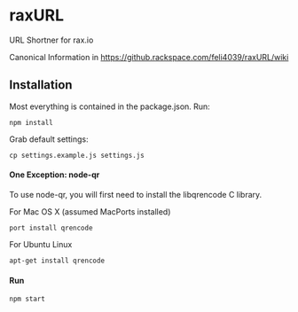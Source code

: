 raxURL
======

URL Shortner for rax.io

Canonical Information in https://github.rackspace.com/feli4039/raxURL/wiki

## Installation

Most everything is contained in the package.json. Run:

    npm install

Grab default settings:

    cp settings.example.js settings.js

#### One Exception: node-qr

To use node-qr, you will first need to install the libqrencode C library.

For Mac OS X (assumed MacPorts installed)

    port install qrencode

For Ubuntu Linux

    apt-get install qrencode

#### Run

    npm start
